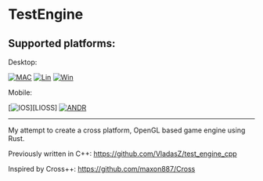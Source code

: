 # TestEngine

## Supported platforms:

[MAC1]: https://github.com/vladasz/test_engine/actions/workflows/mac.yml/badge.svg
[LIN1]: https://github.com/vladasz/test_engine/actions/workflows/linux.yml/badge.svg
[WIN1]: https://github.com/vladasz/test_engine/actions/workflows/windows.yml/badge.svg
[IOSS1]: https://github.com/vladasz/test_engine/actions/workflows/ios.yml/badge.svg
[ANDR1]: https://github.com/vladasz/test_engine/actions/workflows/android.yml/badge.svg

[LMAC]: https://github.com/VladasZ/test_engine/actions/workflows/mac.yml
[LLIN]: https://github.com/VladasZ/test_engine/actions/workflows/linux.yml
[LWIN]: https://github.com/VladasZ/test_engine/actions/workflows/windows.yml
[LIOSD]: https://github.com/VladasZ/test_engine/actions/workflows/ios.yml
[ANDR]: https://github.com/VladasZ/test_engine/actions/workflows/android.yml

Desktop:

[![MAC][MAC1]][LMAC]
[![Lin][LIN1]][LLIN]
[![Win][WIN1]][LWIN]

Mobile:

[![IOS][IOSS1]][LIOSS]
[![ANDR][ANDR1]][ANDR]


---

My attempt to create a cross platform, OpenGL based game engine using Rust.

Previously written in C++: https://github.com/VladasZ/test_engine_cpp

Inspired by Cross++: https://github.com/maxon887/Cross
